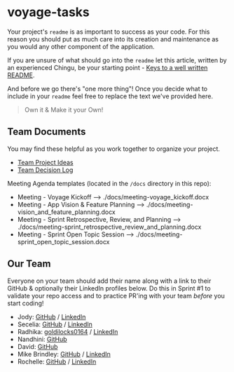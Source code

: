 # voyage-tasks

Your project's `readme` is as important to success as your code. For
this reason you should put as much care into its creation and maintenance
as you would any other component of the application.

If you are unsure of what should go into the `readme` let this article,
written by an experienced Chingu, be your starting point -
[Keys to a well written README](https://tinyurl.com/yk3wubft).

And before we go there's "one more thing"! Once you decide what to include
in your `readme` feel free to replace the text we've provided here.

> Own it & Make it your Own!

## Team Documents

You may find these helpful as you work together to organize your project.

- [Team Project Ideas](./docs/team_project_ideas.md)
- [Team Decision Log](./docs/team_decision_log.md)

Meeting Agenda templates (located in the `/docs` directory in this repo):

- Meeting - Voyage Kickoff --> ./docs/meeting-voyage_kickoff.docx
- Meeting - App Vision & Feature Planning --> ./docs/meeting-vision_and_feature_planning.docx
- Meeting - Sprint Retrospective, Review, and Planning --> ./docs/meeting-sprint_retrospective_review_and_planning.docx
- Meeting - Sprint Open Topic Session --> ./docs/meeting-sprint_open_topic_session.docx

## Our Team

Everyone on your team should add their name along with a link to their GitHub
& optionally their LinkedIn profiles below. Do this in Sprint #1 to validate
your repo access and to practice PR'ing with your team _before_ you start
coding!


- Jody: [GitHub](https://github.com/JoDepp) / [LinkedIn](https://www.linkedin.com/in/jody-depp-develops/)
- Secelia: [GitHub](https://github.com/Secelia02) / [LinkedIn](https://linkedin.com/in/seceliamcnair)
- Radhika: [goldilocks0164](https://github.com/goldilocks0164) / [LinkedIn](https://www.linkedin.com/in/radhika-godla-81335166)
- Nandhini: [GitHub](https://github.com/Nandhini0123) 
- David: [GitHub](https://github.com/david-nyc-pm)
- Mike Brindley: [GitHub](https://github.com/Mikelovin23) / [LinkedIn](https://www.linkedin.com/in/brindley/)
- Rochelle: [GitHub](https://github.com/rybyrdsong) / [LinkedIn](https://linkedin.com/in/liaccountname)

